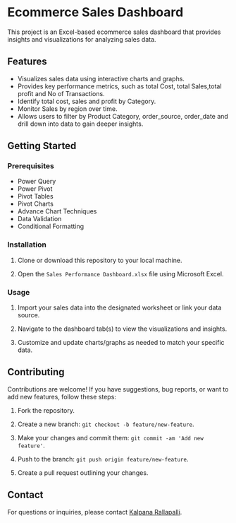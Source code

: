 # Ecommerce Sales Dashboard

This project is an Excel-based ecommerce sales dashboard that provides insights and visualizations for analyzing sales data.

## Features

- Visualizes sales data using interactive charts and graphs.
- Provides key performance metrics, such as total Cost, total Sales,total profit and No of Transactions.
- Identify total cost, sales and profit by Category.
- Monitor Sales by region over time.
- Allows users to filter by Product Category, order_source, order_date and drill down into data to gain deeper insights.

## Getting Started

### Prerequisites
- Power Query
- Power Pivot
- Pivot Tables
- Pivot Charts
- Advance Chart Techniques
- Data Validation
- Conditional Formatting

  
### Installation

1. Clone or download this repository to your local machine.

2. Open the `Sales Performance Dashboard.xlsx` file using Microsoft Excel.

### Usage

1. Import your sales data into the designated worksheet or link your data source.

2. Navigate to the dashboard tab(s) to view the visualizations and insights.

3. Customize and update charts/graphs as needed to match your specific data.

## Contributing

Contributions are welcome! If you have suggestions, bug reports, or want to add new features, follow these steps:

1. Fork the repository.

2. Create a new branch: `git checkout -b feature/new-feature`.

3. Make your changes and commit them: `git commit -am 'Add new feature'`.

4. Push to the branch: `git push origin feature/new-feature`.

5. Create a pull request outlining your changes.


## Contact

For questions or inquiries, please contact [Kalpana Rallapalli](mailto:kalpanarallapalli14@gmail.com).
